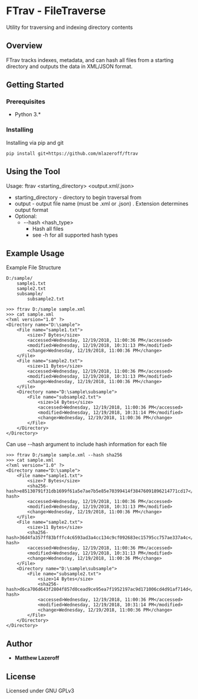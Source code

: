 # FTrav - FileTraverse
Utility for traversing and indexing directory contents
## Overview
FTrav tracks indexes, metadata, and can hash all files from a starting directory and outputs the data in XML/JSON format.

## Getting Started
### Prerequisites
* Python 3.*
### Installing
Installing via pip and git
```angular2html
pip install git+https://github.com/mlazeroff/ftrav
```

## Using the Tool
Usage: ftrav <starting_directory> <output.xml/.json>
* starting_directory - directory to begin traversal from
* output - output file name (must be .xml or .json) . Extension determines output format
* Optional: 
    * --hash <hash_type> 
        * Hash all files
        * see -h for all supported hash types

## Example Usage
Example File Structure
```angular2html
D:/sample/
    sample1.txt
    sample2.txt
    subsample/
        subsample2.txt
```
```angular2html
>>> ftrav D:/sample sample.xml
>>> cat sample.xml
<?xml version="1.0" ?>
<Directory name="D:\sample">
	<File name="sample1.txt">
		<size>7 Bytes</size>
		<accessed>Wednesday, 12/19/2018, 11:00:36 PM</accessed>
		<modified>Wednesday, 12/19/2018, 10:31:13 PM</modified>
		<change>Wednesday, 12/19/2018, 11:00:36 PM</change>
	</File>
	<File name="sample2.txt">
		<size>11 Bytes</size>
		<accessed>Wednesday, 12/19/2018, 11:00:36 PM</accessed>
		<modified>Wednesday, 12/19/2018, 10:31:13 PM</modified>
		<change>Wednesday, 12/19/2018, 11:00:36 PM</change>
	</File>
	<Directory name="D:\sample\subsample">
		<File name="subsample2.txt">
			<size>14 Bytes</size>
			<accessed>Wednesday, 12/19/2018, 11:00:36 PM</accessed>
			<modified>Wednesday, 12/19/2018, 10:31:14 PM</modified>
			<change>Wednesday, 12/19/2018, 11:00:36 PM</change>
		</File>
	</Directory>
</Directory>
```


Can use --hash argument to include hash information for each file
```angular2html
>>> ftrav D:/sample sample.xml --hash sha256
>>> cat sample.xml
<?xml version="1.0" ?>
<Directory name="D:\sample">
	<File name="sample1.txt">
		<size>7 Bytes</size>
		<sha256-hash>e85130791f31db1699f61a5e7ae7b5e85e70399414f38476091896214771cd17</sha256-hash>
		<accessed>Wednesday, 12/19/2018, 11:00:36 PM</accessed>
		<modified>Wednesday, 12/19/2018, 10:31:13 PM</modified>
		<change>Wednesday, 12/19/2018, 11:00:36 PM</change>
	</File>
	<File name="sample2.txt">
		<size>11 Bytes</size>
		<sha256-hash>36d4fa357ff83bfffc4c6593ad3a4cc134c9cf092683ec15795cc757ae337a4c</sha256-hash>
		<accessed>Wednesday, 12/19/2018, 11:00:36 PM</accessed>
		<modified>Wednesday, 12/19/2018, 10:31:13 PM</modified>
		<change>Wednesday, 12/19/2018, 11:00:36 PM</change>
	</File>
	<Directory name="D:\sample\subsample">
		<File name="subsample2.txt">
			<size>14 Bytes</size>
			<sha256-hash>d6ca706d643f2804f857d0cead9ce95ea7f1952197ac9d171006cd4d91af714d</sha256-hash>
			<accessed>Wednesday, 12/19/2018, 11:00:36 PM</accessed>
			<modified>Wednesday, 12/19/2018, 10:31:14 PM</modified>
			<change>Wednesday, 12/19/2018, 11:00:36 PM</change>
		</File>
	</Directory>
</Directory>
```

## Author
* **Matthew Lazeroff**
## License
Licensed under GNU GPLv3
